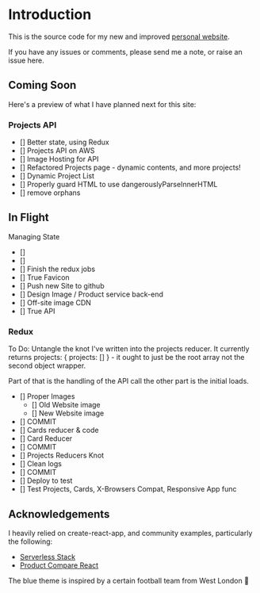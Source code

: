 # Introduction

This is the source code for my new and improved [personal website](https://www.andrewvoneshen.com).

If you have any issues or comments, please send me a note, or raise an issue here.

## Coming Soon

Here's a preview of what I have planned next for this site:

### Projects API
 - [] Better state, using Redux
 - [] Projects API on AWS
 - [] Image Hosting for API
 - [] Refactored Projects page - dynamic contents, and more projects!
 - [] Dynamic Project List
 - [] Properly guard HTML to use dangerouslyParseInnerHTML
 - [] remove orphans

## In Flight

Managing State

 - []
 - []
 - [] Finish the redux jobs
 - [] True Favicon
 - [] Push new Site to github
 - [] Design Image / Product service back-end
 - [] Off-site image CDN
 - [] True API

### Redux

 To Do: Untangle the knot I've written into the projects reducer. It currently returns projects: { projects: [] } - it ought to just be the root array not the second object wrapper.

 Part of that is the handling of the API call the other part is the initial loads.

 - [] Proper Images
   - [] Old Website image
   - [] New Website image
 - [] COMMIT
 - [] Cards reducer & code
 - [] Card Reducer
 - [] COMMIT
 - [] Projects Reducers Knot
 - [] Clean logs
 - [] COMMIT
 - [] Deploy to test
 - [] Test Projects, Cards, X-Browsers Compat, Responsive App func

## Acknowledgements

I heavily relied on create-react-app, and community examples, particularly the following:

 - [Serverless Stack](https://serverless-stack.com/)
 - [Product Compare React](https://github.com/Rhymond/product-compare-react)

The blue theme is inspired by a certain football team from West London 🦁

